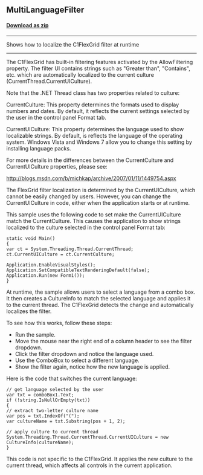 ## MultiLanguageFilter
#### [Download as zip](http://ya.ru)
____
Shows how to localize the C1FlexGrid filter at runtime
____
The C1FlexGrid has built-in filtering features activated by the AllowFiltering property. The filter UI contains strings such as "Greater than", "Contains", etc. which are automatically localized to the current culture (CurrentThread.CurrentUICulture). 

Note that the .NET Thread class has two properties related to culture: 

CurrentCulture: This property determines the formats used to display numbers and dates. By default, it reflects the current settings selected by the user in the control panel Format tab. 

CurrentUICulture: This property determines the language used to show localizable strings. By default, is reflects the language of the operating system. Windows Vista and Windows 7 allow you to change this setting by installing language packs. 

For more details in the differences between the CurrentCulture and CurrentUICulture properties, please see: 

http://blogs.msdn.com/b/michkap/archive/2007/01/11/1449754.aspx 

The FlexGrid filter localization is determined by the CurrentUICulture, which cannot be easily changed by users. However, you can change the CurrentUICulture in code, either when the application starts or at runtime. 

This sample uses the following code to set make the CurrentUICulture match the CurrentCulture. This causes the application to show strings localized to the culture selected in the control panel Format tab: 

```
static void Main()
{
var ct = System.Threading.Thread.CurrentThread;
ct.CurrentUICulture = ct.CurrentCulture;

Application.EnableVisualStyles();
Application.SetCompatibleTextRenderingDefault(false);
Application.Run(new Form1());
}
```

At runtime, the sample allows users to select a language from a combo box. It then creates a CultureInfo to match the selected language and applies it to the current thread. The C1FlexGrid detects the change and automatically localizes the filter. 

To see how this works, follow these steps: 

- Run the sample.
- Move the mouse near the right end of a column header to see the filter dropdown.
- Click the filter dropdown and notice the language used.
- Use the ComboBox to select a different language.
- Show the filter again, notice how the new language is applied.


Here is the code that switches the current language: 

```
// get language selected by the user
var txt = comboBox1.Text;
if (!string.IsNullOrEmpty(txt))
{
// extract two-letter culture name
var pos = txt.IndexOf("(");
var cultureName = txt.Substring(pos + 1, 2);

// apply culture to current thread
System.Threading.Thread.CurrentThread.CurrentUICulture = new CultureInfo(cultureName);
}
```

This code is not specific to the C1FlexGrid. It applies the new culture to the current thread, which affects all controls in the current application. 





